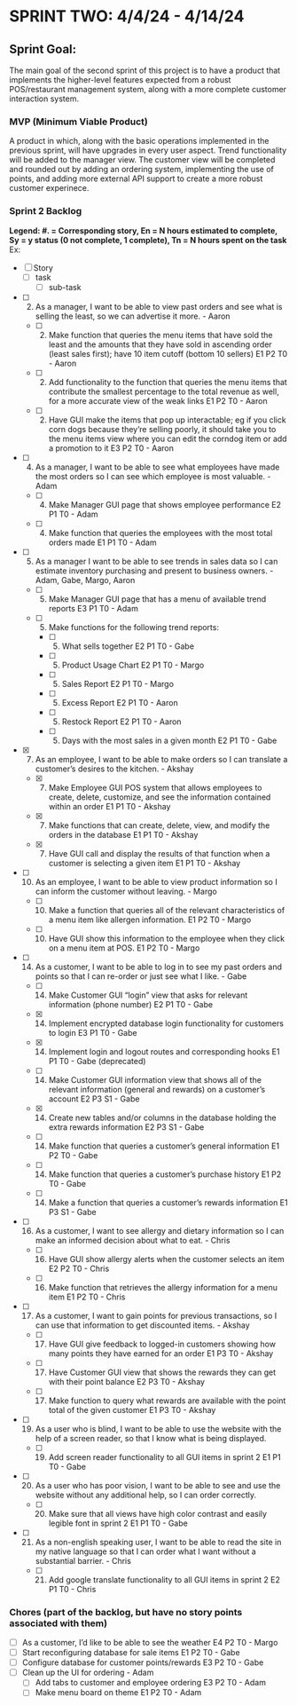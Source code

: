 # SPRINT TWO: 4/4/24 - 4/14/24

## Sprint Goal:
The main goal of the second sprint of this project is to have a product that implements the higher-level features expected from a robust POS/restaurant management system, along with a more complete customer interaction system. 

### MVP (Minimum Viable Product)
A product in which, along with the basic operations implemented in the previous sprint, will have upgrades in every user aspect. Trend functionality will be added to the manager view. The customer view will be completed and rounded out by adding an ordering system, implementing the use of points, and adding more external API support to create a more robust customer experinece. 

### Sprint 2 Backlog
**Legend: #. = Corresponding story, En = N hours estimated to complete, Sy = y status (0 not complete, 1 complete), Tn = N hours spent on the task**
Ex:
- [ ] Story
  - [ ] task
    - [ ] sub-task
- [ ] 2. As a manager, I want to be able to view past orders and see what is selling the least, so we can advertise it more. - Aaron
  - [ ] 2. Make function that queries the menu items that have sold the least and the amounts that they have sold in ascending order (least sales first); have 10 item cutoff (bottom 10 sellers) E1 P2 T0 - Aaron
  - [ ] 2. Add functionality to the function that queries the menu items that contribute the smallest percentage to the total revenue as well, for a more accurate view of the weak links E1 P2 T0 - Aaron
  - [ ] 2. Have GUI make the items that pop up interactable; eg if you click corn dogs because they’re selling poorly, it should take you to the menu items view where you can edit the corndog item or add a promotion to it E3 P2 T0 - Aaron
- [ ] 4. As a manager, I want to be able to see what employees have made the most orders so I can see which employee is most valuable. - Adam
  - [ ] 4. Make Manager GUI page that shows employee performance E2 P1 T0 - Adam
  - [ ] 4. Make function that queries the employees with the most total orders made E1 P1 T0 - Adam
- [ ] 5. As a manager I want to be able to see trends in sales data so I can estimate inventory purchasing and present to business owners. - Adam, Gabe, Margo, Aaron
  - [ ] 5. Make Manager GUI page that has a menu of available trend reports E3 P1 T0 - Adam
  - [ ] 5. Make functions for the following trend reports:
    - [ ] 5. What sells together E2 P1 T0 - Gabe
    - [ ] 5. Product Usage Chart E2 P1 T0 - Margo
    - [ ] 5. Sales Report E2 P1 T0 - Margo
    - [ ] 5. Excess Report E2 P1 T0 - Aaron
    - [ ] 5. Restock Report E2 P1 T0 - Aaron
    - [ ] 5. Days with the most sales in a given month E2 P1 T0 - Gabe
- [x] 7. As an employee, I want to be able to make orders so I can translate a customer’s desires to the kitchen. - Akshay
  - [x] 7. Make Employee GUI POS system that allows employees to create, delete, customize, and see the information contained within an order E1 P1 T0 - Akshay
  - [x] 7. Make functions that can create, delete, view, and modify the orders in the database E1 P1 T0 - Akshay
  - [x] 7. Have GUI call and display the results of that function when a customer is selecting a given item E1 P1 T0 - Akshay
- [ ] 10. As an employee, I want to be able to view product information so I can inform the customer without leaving. - Margo
  - [ ] 10. Make a function that queries all of the relevant characteristics of a menu item like allergen information.  E1 P2 T0 - Margo
  - [ ] 10. Have GUI show this information to the employee when they click on a menu item at POS. E1 P2 T0 - Margo
- [ ] 14. As a customer, I want to be able to log in to see my past orders and points so that I can re-order or just see what I like. - Gabe
  - [ ] 14. Make Customer GUI “login” view that asks for relevant information (phone number)  E2 P1 T0 - Gabe
  - [x] 14. Implement encrypted database login functionality for customers to login E3 P1 T0 - Gabe
  - [x] 14. Implement login and logout routes and corresponding hooks E1 P1 T0 - Gabe (deprecated)
  - [ ] 14. Make Customer GUI information view that shows all of the relevant information (general and rewards) on a customer’s account E2 P3 S1 - Gabe
  - [x] 14. Create new tables and/or columns in the database holding the extra rewards information E2 P3 S1 - Gabe
  - [ ] 14. Make function that queries a customer’s general information E1 P2 T0 - Gabe
  - [ ] 14. Make function that queries a customer’s purchase history   E1 P2 T0 - Gabe
  - [ ] 14. Make a function that queries a customer’s rewards information  E1 P3 S1 - Gabe
- [ ] 16. As a customer, I want to see allergy and dietary information so I can make an informed decision about what to eat. - Chris
  - [ ] 16. Have GUI show allergy alerts when the customer selects an item E2 P2 T0 - Chris
  - [ ] 16. Make function that retrieves the allergy information for a menu item E1 P2 T0 - Chris
- [ ] 17. As a customer, I want to gain points for previous transactions, so I can use that information to get discounted items. - Akshay
  - [ ] 17. Have GUI give feedback to logged-in customers showing how many points they have earned for an order E1 P3 T0 - Akshay
  - [ ] 17. Have Customer GUI view that shows the rewards they can get with their point balance E2 P3 T0 - Akshay
  - [ ] 17. Make function to query what rewards are available with the point total of the given customer E1 P3 T0 - Akshay
- [ ] 19. As a user who is blind, I want to be able to use the website with the help of a screen reader, so that I know what is being displayed.
  - [ ] 19. Add screen reader functionality to all GUI items in sprint 2 E1 P1 T0 - Gabe
- [ ] 20. As a user who has poor vision, I want to be able to see and use the website without any additional help, so I can order correctly.
  - [ ] 20. Make sure that all views have high color contrast and easily legible font in sprint 2 E1 P1 T0 - Gabe
- [ ] 21. As a non-english speaking user, I want to be able to read the site in my native language so that I can order what I want without a substantial barrier. - Chris
  - [ ] 21. Add google translate functionality to all GUI items in sprint 2 E2 P1 T0 - Chris

### Chores (part of the backlog, but have no story points associated with them)
- [ ] As a customer, I’d like to be able to see the weather E4 P2 T0 - Margo
- [ ] Start reconfiguring database for sale items E1 P2 T0 - Gabe
- [ ] Configure database for customer points/rewards E3 P2 T0 - Gabe
- [ ] Clean up the UI for ordering  - Adam
  - [ ] Add tabs to customer and employee ordering E3 P2 T0 - Adam
  - [ ] Make menu board on theme E1 P2 T0 - Adam